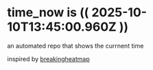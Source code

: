 # time_now is (( 2025-10-10T13:45:00.960Z ))

an automated repo that shows the currnent time

inspired by [breakingheatmap](https://github.com/breakingheatmap/breakingheatmap)